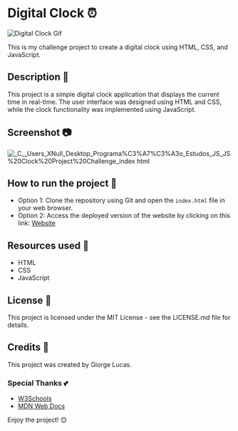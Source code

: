 # Digital Clock ⏰

![Digital Clock Gif](https://media3.giphy.com/media/AhuRdl4tJMQAv43Nv4/giphy.gif?cid=ecf05e47pa7rd3gbc8rom9scz4716lrhoeqw8p68w0vgy9x4&rid=giphy.gif&ct=g)

This is my challenge project to create a digital clock using HTML, CSS, and JavaScript.

## Description 📝

This project is a simple digital clock application that displays the current time in real-time. The user interface was designed using HTML and CSS, while the clock functionality was implemented using JavaScript.

## Screenshot 📷
![_C__Users_XNull_Desktop_Programa%C3%A7%C3%A3o_Estudos_JS_JS%20Clock%20Project%20Challenge_index html](https://user-images.githubusercontent.com/97764442/224577297-25e802e3-0eb4-4e4f-85ee-736ea5f2aee1.png)

## How to run the project 🚀

- Option 1: Clone the repository using Git and open the `index.html` file in your web browser.
- Option 2: Access the deployed version of the website by clicking on this link: [Website](https://nonulldev.github.io/Clock-Project/)

## Resources used 🔧

- HTML
- CSS
- JavaScript

## License 📜

This project is licensed under the MIT License - see the LICENSE.md file for details.

## Credits 🙌

This project was created by Giorge Lucas.

### Special Thanks 💕

- [W3Schools](https://www.w3schools.com/)
- [MDN Web Docs](https://developer.mozilla.org/)

Enjoy the project! 😊
